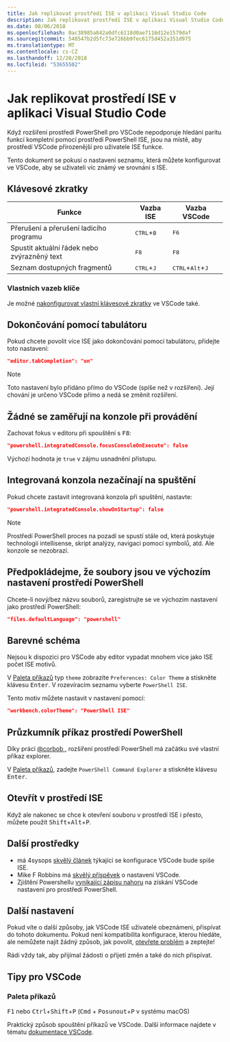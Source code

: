 ```yaml
---
title: Jak replikovat prostředí ISE v aplikaci Visual Studio Code
description: Jak replikovat prostředí ISE v aplikaci Visual Studio Code
ms.date: 08/06/2018
ms.openlocfilehash: 0ac38985a842a0dfc6118d0ae7116d12e1579daf
ms.sourcegitcommit: 548547b2d5fc73e726bb9fec6175d452a351d975
ms.translationtype: MT
ms.contentlocale: cs-CZ
ms.lasthandoff: 12/20/2018
ms.locfileid: "53655502"
---
```

# <a name="how-to-replicate-the-ise-experience-in-visual-studio-code"></a>Jak replikovat prostředí ISE v aplikaci Visual Studio Code

Když rozšíření prostředí PowerShell pro VSCode nepodporuje hledání paritu funkcí kompletní pomocí prostředí PowerShell ISE, jsou na místě, aby prostředí VSCode přirozenější pro uživatele ISE funkce.

Tento dokument se pokusí o nastavení seznamu, která můžete konfigurovat ve VSCode, aby se uživateli víc známý ve srovnání s ISE.

## <a name="key-bindings"></a>Klávesové zkratky

| Funkce                              | Vazba ISE                  | Vazba VSCode                              |
| ----------------                      | -----------                  | --------------                              |
| Přerušení a přerušení ladicího programu          | <kbd>CTRL</kbd>+<kbd>B</kbd> | <kbd>F6</kbd>                               |
| Spustit aktuální řádek nebo zvýrazněný text | <kbd>F8</kbd>                | <kbd>F8</kbd>                               |
| Seznam dostupných fragmentů               | <kbd>CTRL</kbd>+<kbd>J</kbd> | <kbd>CTRL</kbd>+<kbd>Alt</kbd>+<kbd>J</kbd> |

### <a name="custom-key-bindings"></a>Vlastních vazeb klíče

Je možné [nakonfigurovat vlastní klávesové zkratky](https://code.visualstudio.com/docs/getstarted/keybindings#_custom-keybindings-for-refactorings) ve VSCode také.

## <a name="tab-completion"></a>Dokončování pomocí tabulátoru

Pokud chcete povolit více ISE jako dokončování pomocí tabulátoru, přidejte toto nastavení:

```json
"editor.tabCompletion": "on"
```

> [!NOTE]
> Toto nastavení bylo přidáno přímo do VSCode (spíše než v rozšíření). Její chování je určeno VSCode přímo a nedá se změnit rozšíření.

## <a name="no-focus-on-console-when-executing"></a>Žádné se zaměřují na konzole při provádění

Zachovat fokus v editoru při spouštění s <kbd>F8</kbd>:

```json
"powershell.integratedConsole.focusConsoleOnExecute": false
```

Výchozí hodnota je `true` v zájmu usnadnění přístupu.

## <a name="dont-start-integrated-console-on-startup"></a>Integrovaná konzola nezačínají na spuštění

Pokud chcete zastavit integrovaná konzola při spuštění, nastavte:

```json
"powershell.integratedConsole.showOnStartup": false
```

> [!NOTE]
> Prostředí PowerShell proces na pozadí se spustí stále od, která poskytuje technologii intellisense, skript analýzy, navigaci pomocí symbolů, atd. Ale konzole se nezobrazí.

## <a name="assume-files-are-powershell-by-default"></a>Předpokládejme, že soubory jsou ve výchozím nastavení prostředí PowerShell

Chcete-li nový/bez názvu souborů, zaregistrujte se ve výchozím nastavení jako prostředí PowerShell:

```json
"files.defaultLanguage": "powershell"
```

## <a name="color-scheme"></a>Barevné schéma

Nejsou k dispozici pro VSCode aby editor vypadat mnohem více jako ISE počet ISE motivů.

V [Paleta příkazů] typ `theme` zobrazíte `Preferences: Color Theme` a stiskněte klávesu <kbd>Enter</kbd>.
V rozevíracím seznamu vyberte `PowerShell ISE`.

Tento motiv můžete nastavit v nastavení pomocí:

```json
"workbench.colorTheme": "PowerShell ISE"
```

## <a name="powershell-command-explorer"></a>Průzkumník příkaz prostředí PowerShell

Díky práci [ @corbob ](https://github.com/corbob), rozšíření prostředí PowerShell má začátku své vlastní příkaz explorer.

V [Paleta příkazů], zadejte `PowerShell Command Explorer` a stiskněte klávesu <kbd>Enter</kbd>.

## <a name="open-in-the-ise"></a>Otevřít v prostředí ISE

Když ale nakonec se chce k otevření souboru v prostředí ISE i přesto, můžete použít <kbd>Shift</kbd>+<kbd>Alt</kbd>+<kbd>P</kbd>.

## <a name="other-resources"></a>Další prostředky

- má 4sysops [skvělý článek](https://4sysops.com/archives/make-visual-studio-code-look-and-behave-like-powershell-ise/) týkající se konfigurace VSCode bude spíše ISE.
- Mike F Robbins má [skvělý příspěvek](https://mikefrobbins.com/2017/08/24/how-to-install-visual-studio-code-and-configure-it-as-a-replacement-for-the-powershell-ise/) o nastavení VSCode.
- Zjištění Powershellu [vynikající zápisu nahoru](https://www.learnpwsh.com/setup-vs-code-for-powershell/) na získání VSCode nastavení pro prostředí PowerShell.

## <a name="more-settings"></a>Další nastavení

Pokud víte o další způsoby, jak VSCode ISE uživatelé obeznámeni, přispívat do tohoto dokumentu. Pokud není kompatibilita konfigurace, kterou hledáte, ale nemůžete najít žádný způsob, jak povolit, [otevřete problém](https://github.com/PowerShell/vscode-powershell/issues/new/choose) a zeptejte!

Rádi vždy tak, aby přijímal žádosti o přijetí změn a také do nich přispívat.

## <a name="vscode-tips"></a>Tipy pro VSCode

### <a name="command-palette"></a>Paleta příkazů

<kbd>F1</kbd> nebo <kbd>Ctrl</kbd>+<kbd>Shift</kbd>+<kbd>P</kbd> (<kbd>Cmd</kbd> + <kbd> Posunout</kbd>+<kbd>P</kbd> v systému macOS)

Praktický způsob spouštění příkazů ve VSCode.
Další informace najdete v tématu [dokumentace VSCode](https://code.visualstudio.com/docs/getstarted/userinterface#_command-palette).

[Paleta příkazů]: #command-palette
